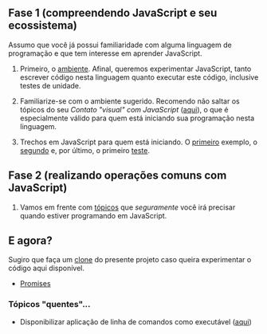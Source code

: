 ## Fase 1 (compreendendo JavaScript e seu ecossistema)

Assumo que você já possui familiaridade com alguma linguagem de programação e que tem interesse em aprender JavaScript.

1. Primeiro, o [ambiente](documentos/ambiente.md). Afinal, queremos experimentar JavaScript, tanto escrever código nesta linguagem quanto executar este código, inclusive testes de unidade.

1. Familiarize-se com o ambiente sugerido. Recomendo não saltar os tópicos do seu _Contato "visual" com JavaScript_ ([aqui](./topicos/primeiro)), o que é especialmente válido para quem está iniciando sua programação nesta linguagem.

1. Trechos em JavaScript para quem está iniciando. O [primeiro](./topicos/inicio/primeiro) exemplo, o [segundo](./topicos/inicio/segundo) e, por último, o primeiro [teste](./topicos/inicio/teste).

## Fase 2 (realizando operações comuns com JavaScript)
1. Vamos em frente com [tópicos](./topicos/ambientacao) que *seguramente* você irá precisar quando estiver programando em JavaScript. 

## E agora?
Sugiro que faça um [clone](https://asciinema.org/a/161953) do presente projeto caso queira experimentar o código aqui disponível.

- [Promises](outros/promises)

### Tópicos "quentes"...
- Disponibilizar aplicação de linha de comandos como executável ([aqui](https://www.google.com.br/amp/s/x-team.com/blog/a-guide-to-creating-a-nodejs-command/amp/))

